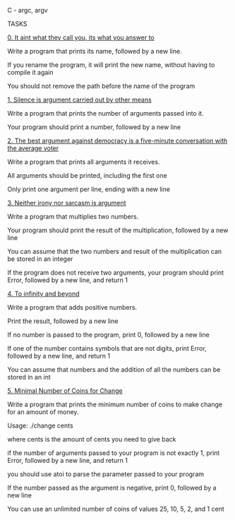C - argc, argv

                


                

TASKS

                


                

[0. It aint what they call you, its what you answer to](0-whatsmyname.c)

                


                

Write a program that prints its name, followed by a new line.

                


                

If you rename the program, it will print the new name, without having to compile it again

                

You should not remove the path before the name of the program

                


                

[1. Silence is argument carried out by other means](1-args.c)

                


                

Write a program that prints the number of arguments passed into it.

                


                

Your program should print a number, followed by a new line

                


                


                

[2. The best argument against democracy is a five-minute conversation with the average voter](2-args.c)

                


                

Write a program that prints all arguments it receives.

                


                

All arguments should be printed, including the first one

                

Only print one argument per line, ending with a new line

                


                

[3. Neither irony nor sarcasm is argument](3-mul.c)

                


                

Write a program that multiplies two numbers.

                


                

Your program should print the result of the multiplication, followed by a new line

                

You can assume that the two numbers and result of the multiplication can be stored in an integer

                

If the program does not receive two arguments, your program should print Error, followed by a new line, and return 1

                


                

[4. To infinity and beyond](4-add.c)

                


                

Write a program that adds positive numbers.

                


                

Print the result, followed by a new line

                

If no number is passed to the program, print 0, followed by a new line

                

If one of the number contains symbols that are not digits, print Error, followed by a new line, and return 1

                

You can assume that numbers and the addition of all the numbers can be stored in an int

                


                

[5. Minimal Number of Coins for Change](100-change.c)

                


                

Write a program that prints the minimum number of coins to make change for an amount of money.

                


                

Usage: ./change cents

                

where cents is the amount of cents you need to give back

                

if the number of arguments passed to your program is not exactly 1, print Error, followed by a new line, and return 1

                

you should use atoi to parse the parameter passed to your program

                

If the number passed as the argument is negative, print 0, followed by a new line

                

You can use an unlimited number of coins of values 25, 10, 5, 2, and 1 cent


